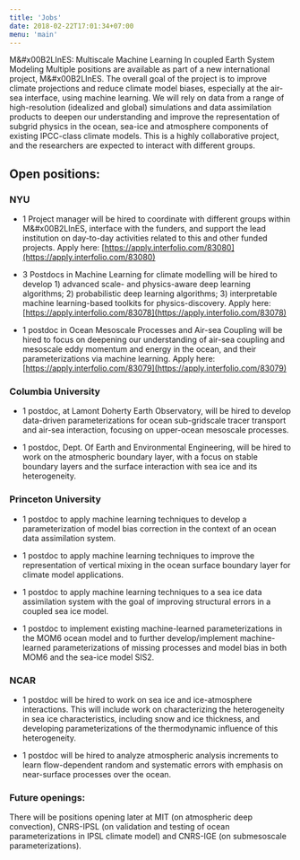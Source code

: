 ```yaml
---
title: 'Jobs'
date: 2018-02-22T17:01:34+07:00
menu: 'main'
---
```


M&#x00B2LInES: Multiscale Machine Learning In coupled Earth System Modeling 
Multiple positions are available as part of a new international project, M&#x00B2LInES. The overall goal of the project is to improve climate projections and reduce climate model biases, especially at the air-sea interface, using machine learning. We will rely on data from a range of high-resolution (idealized and global) simulations and data assimilation products to deepen our understanding and improve the representation of subgrid physics in the ocean, sea-ice and atmosphere components of existing IPCC-class climate models. This is a highly collaborative project, and the researchers are expected to interact with different groups. 

## Open positions:

### NYU 

* 1 Project manager will be hired to coordinate with different groups within M&#x00B2LInES, interface with the funders, and support the lead institution on day-to-day activities related to this and other funded projects. Apply here: [https://apply.interfolio.com/83080](https://apply.interfolio.com/83080)

* 3 Postdocs in Machine Learning for climate modelling will be hired to  develop 1) advanced scale- and physics-aware deep learning algorithms;  2) probabilistic deep learning algorithms; 3) interpretable machine learning-based toolkits for physics-discovery.  Apply here: [https://apply.interfolio.com/83078](https://apply.interfolio.com/83078) 

* 1 postdoc in Ocean Mesoscale Processes and Air-sea Coupling will be hired to focus on deepening our understanding of air-sea coupling and mesoscale eddy momentum and energy in the ocean, and their parameterizations via machine learning. Apply here: [https://apply.interfolio.com/83079](https://apply.interfolio.com/83079) 

### Columbia University

* 1 postdoc, at Lamont Doherty Earth Observatory, will be hired to develop data-driven parameterizations for ocean sub-gridscale tracer transport and air-sea interaction, focusing on upper-ocean mesoscale processes. 

* 1 postdoc, Dept. Of Earth and Environmental Engineering, will be hired to work on the atmospheric boundary layer, with a focus on stable boundary layers and the surface interaction with sea ice and its heterogeneity.  

### Princeton University

* 1 postdoc to apply machine learning techniques to develop a parameterization of model bias correction in the context of an ocean data assimilation system.  

* 1 postdoc to apply machine learning techniques to improve the representation of vertical mixing in the ocean surface boundary layer for climate model applications.  

* 1 postdoc to apply machine learning techniques to a sea ice data assimilation system with the goal of improving structural errors in a coupled sea ice model.  

* 1 postdoc to implement existing machine-learned parameterizations in the MOM6 ocean model and to further develop/implement machine-learned parameterizations of missing processes and model bias in both MOM6 and the sea-ice model SIS2. 

### NCAR

* 1 postdoc will be hired to work on sea ice and ice-atmosphere interactions. This will include work on characterizing the heterogeneity in sea ice characteristics, including snow and ice thickness, and developing parameterizations of the thermodynamic influence of this heterogeneity.  

* 1 postdoc will be hired to analyze atmospheric analysis increments to learn flow-dependent random and systematic errors with emphasis on near-surface processes over the ocean.  

### Future openings:

There will be positions opening later at MIT (on atmospheric deep convection), CNRS-IPSL (on validation and testing of ocean parameterizations in IPSL climate model) and CNRS-IGE (on submesoscale parameterizations). 






